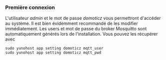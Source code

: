 ### Première connexion

L'utilisateur *admin* et le mot de passe *domoticz* vous permettront d'accéder au système. Il est bien évidemment recommandé de les modifier immédiatement.
Les users et mot de passe du broker Mosquitto sont automatiquement générés lors de l'installation. Vous pouvez les récupérer avec
````
sudo yunohost app setting domoticz mqtt_user
sudo yunohost app setting domoticz mqtt_pwd
````

